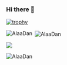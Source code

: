 ### Hi there 👋

<!--
**AlaaDan/AlaaDan** is a ✨ _special_ ✨ repository because its `README.md` (this file) appears on your GitHub profile.

Here are some ideas to get you started:

- 🔭 I’m currently working on ...
- 🌱 I’m currently learning ...
- 👯 I’m looking to collaborate on ...
- 🤔 I’m looking for help with ...
- 💬 Ask me about ...
- 📫 How to reach me: ...
- 😄 Pronouns: ...
- ⚡ Fun fact: ...
-->

[![trophy](https://github-profile-trophy.vercel.app/?username=AlaaDan)](https://github.com/ryo-ma/github-profile-trophy)

<p><img align="left" src="https://github-readme-stats.vercel.app/api/top-langs?username=AlaaDan&show_icons=true&locale=en&layout=compact" alt="AlaaDan" /></p>

<p>&nbsp;<img align="center" src="https://github-readme-stats.vercel.app/api?username=AlaaDan&show_icons=true&locale=en" alt="AlaaDan" /></p>
<img src="https://github-readme-stats.vercel.app/api/top-langs/?username=AlaaDan" />

<p><img align="left" src="https://github-readme-stats.vercel.app/api/top-langs?username=AlaaDan&show_icons=true&locale=en&layout=compact" alt="AlaaDan" /></p>






